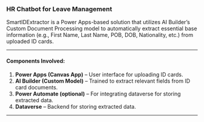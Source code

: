 ### **HR Chatbot for Leave Management**
SmartIDExtractor is a Power Apps-based solution that utilizes AI Builder’s Custom Document Processing model to automatically extract essential base information (e.g., First Name, Last Name, POB, DOB, Nationality, etc.) from uploaded ID cards.

* * * * *

#### **Components Involved:**
1. **Power Apps (Canvas App)** – User interface for uploading ID cards.
2. **AI Builder (Custom Model)** – Trained to extract relevant fields from ID card documents.
3. **Power Automate (optional)** – For integrating dataverse for storing extracted data.
4. **Dataverse** – Backend for storing extracted data.
* * * * *
